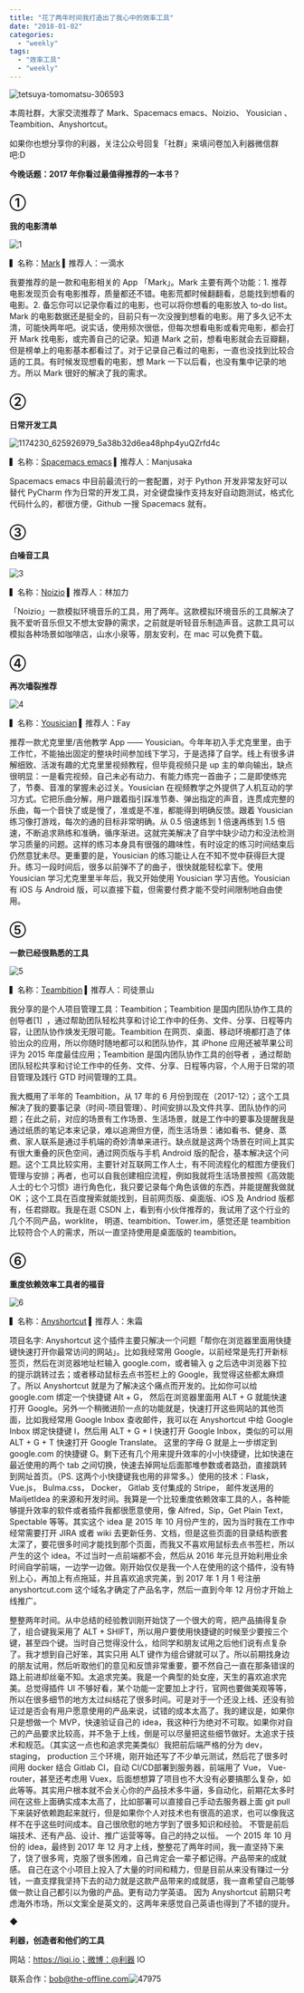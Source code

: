```yaml
---
title: "花了两年时间我打造出了我心中的效率工具"
date: "2018-01-02"
categories: 
  - "weekly"
tags: 
  - "效率工具"
  - "weekly"
---
```


![tetsuya-tomomatsu-306593](/images/11592.jpg)

本周社群，大家交流推荐了 Mark、Spacemacs emacs、Noizio、 Yousician 、Teambition、Anyshortcut。

如果你也想分享你的利器，关注公众号回复「社群」来填问卷加入利器微信群吧:D

**今晚话题：2017 年你看过最值得推荐的一本书？**

## ①

**我的电影清单**

![1](/images/90048.png)

▍名称：[Mark](https://itunes.apple.com/cn/.../mark-我的电影清单/id1070986365?...) ▍推荐人：一滴水

我要推荐的是一款和电影相关的 App 「Mark」。Mark 主要有两个功能：1. 推荐电影发现页会有电影推荐，质量都还不错。电影荒都时候翻翻看，总能找到想看的电影。2. 备忘你可以记录你看过的电影，也可以将你想看的电影放入 to-do list。Mark 的电影数据还是挺全的，目前只有一次没搜到想看的电影。用了多久记不太清，可能快两年吧。说实话，使用频次很低，但每次想看电影或看完电影，都会打开 Mark 找电影，或完善自己的记录。知道 Mark 之前，想看电影就会去豆瓣翻，但是榜单上的电影基本都看过了。对于记录自己看过的电影，一直也没找到比较合适的工具。有时候发现想看的电影，想 Mark 一下以后看，也没有集中记录的地方。所以 Mark 很好的解决了我的需求。

## ②

**日常开发工具**

![1174230_625926979_5a38b32d6ea48php4yuQZrfd4c](/images/80527.png)

▍名称：[Spacemacs emacs](https://github.com/syl20bnr/spacemacs/blob/master/doc/DOCUMENTATION.org) ▍推荐人：Manjusaka

Spacemacs emacs 中目前最流行的一套配置，对于 Python 开发非常友好可以替代 PyCharm 作为日常的开发工具，对全键盘操作支持友好自动跑测试，格式化代码什么的，都很方便，Github 一搜 Spacemacs 就有。

## ③

**白噪音工具**

![3](/images/64077.png)

▍名称：[Noizio](https://itunes.apple.com/us/app/noizio/id960716999?mt=8) ▍推荐人：林加力

「Noizio」一款模拟环境音乐的工具，用了两年。这款模拟环境音乐的工具解决了我不爱听音乐但又不想太安静的需求，之前就是听轻音乐制造声音。这款工具可以模拟各种场景如咖啡店，山水小泉等，朋友安利，在 mac 可以免费下载。

## ④

**再次墙裂推荐**

![4](/images/88509.jpg)

▍名称：[Yousician](https://yousician.com/) ▍推荐人：Fay

推荐一款尤克里里/吉他教学 App —— Yousician。今年年初入手尤克里里，由于工作忙，不能抽出固定的整块时间参加线下学习，于是选择了自学。线上有很多讲解细致、活泼有趣的尤克里里视频教程，但毕竟视频只是 up 主的单向输出，缺点很明显：一是看完视频，自己未必有动力、有能力练完一首曲子；二是即使练完了，节奏、音准的掌握未必过关。Yousician 在视频教学之外提供了人机互动的学习方式。它把乐曲分解，用户跟着指引踩准节奏、弹出指定的声音，连贯成完整的乐曲，每一个音快了或是慢了，准或是不准，都能得到明确反馈。跟着 Yousician 练习像打游戏，每次的通的目标非常明确。从 0.5 倍速练到 1 倍速再练到 1.5 倍速，不断追求熟练和准确，循序渐进。这就完美解决了自学中缺少动力和没法检测学习质量的问题。这样的练习本身具有很强的趣味性，有时设定的练习时间结束后仍然意犹未尽。更重要的是，Yousician 的练习能让人在不知不觉中获得巨大提升。练习一段时间后，很多以前弹不了的曲子，很快就能轻松拿下。使用 Yousician 学习尤克里里半年后，我又开始使用 Yousician 学习吉他。Yousician 有 iOS 与 Android 版，可以直接下载，但需要付费才能不受时间限制地自由使用。

## ⑤

**一款已经很熟悉的工具**

![5](/images/70943.jpg)

▍名称：[Teambition](https://www.teambition.com/) ▍推荐人：司徒景山

我分享的是个人项目管理工具：Teambition；Teambition 是国内团队协作工具的创导者\[1\]  ，通过帮助团队轻松共享和讨论工作中的任务、文件、分享、日程等内容，让团队协作焕发无限可能。Teambition 在网页、桌面、移动环境都打造了体验出众的应用，所以你随时随地都可以和团队协作，其 iPhone 应用还被苹果公司评为 2015 年度最佳应用；Teambition 是国内团队协作工具的创导者 ，通过帮助团队轻松共享和讨论工作中的任务、文件、分享、日程等内容，个人用于日常的项目管理及践行 GTD 时间管理的工具。

我大概用了半年的 Teambition，从 17 年的 6 月份到现在（2017-12）；这个工具解决了我的要事记录（时间-项目管理）、时间安排以及文件共享、团队协作的问题；在此之前，对应的场景有工作场景、生活场景，就是工作中的要事及提醒我是通过纸质的笔记本来记录，难以追溯但方便，而生活场景：诸如看书、健身、蒸煮、家人联系是通过手机端的奇妙清单来进行。缺点就是这两个场景在时间上其实有很大重叠的灰色空间，通过网页版与手机 Android 版的配合，基本解决这个问题。这个工具比较实用，主要针对互联网工作人士，有不同流程化的框图方便我们管理与安排；再者，也可以自我创建相应流程，例如我就将生活场景按照《高效能人士的七个习惯》进行角色化，我只要记录每个角色该做的东西，并能提醒我做就 OK ；这个工具在百度搜索就能找到，目前网页版、桌面版、iOS 及 Andriod 版都有，任君撷取。我是在逛 CSDN 上，看到有小伙伴推荐的，我试用了这个行业的几个不同产品，worklite， 明道、teambition、Tower.im，感觉还是 teambition 比较符合个人的需求，所以一直坚持使用是桌面版的 teambition。

## ⑥

**重度依赖效率工具者的福音**

![6](/images/47212.png)

▍名称：[Anyshortcut](https://anyshortcut.com/) ▍推荐人：朱霜

项目名字: Anyshortcut 这个插件主要只解决一个问题「帮你在浏览器里面用快捷键快速打开你最常访问的网站」。比如我经常用 Google，以前经常是先打开新标签页，然后在浏览器地址栏输入 google.com，或者输入 g 之后选中浏览器下拉的提示跳转过去；或者移动鼠标去点书签栏上的 Google，我觉得这些都太麻烦了。所以 Anyshortcut 就是为了解决这个痛点而开发的。比如你可以给 google.com 绑定一个快捷键 Alt + G， 然后在浏览器里面用 ALT + G 就能快速打开 Google。另外一个稍微进阶一点的功能就是，快速打开这些网站的其他页面，比如我经常用 Google Inbox 查收邮件，我可以在 Anyshortcut 中给 Google Inbox 绑定快捷键 I，然后用 ALT + G + I 快速打开 Google Inbox，类似的可以用 ALT + G + T 快速打开 Google Translate。 这里的字母 G 就是上一步绑定到 google.com 的快捷键 G。剩下还有几个用来提升效率的小小快捷键，比如快速在最近使用的两个 tab 之间切换，快速去掉网址后面那堆参数或者路劲，直接跳转到网址首页。（PS. 这两个小快捷键我也用的非常多。）使用的技术：Flask，Vue.js， Bulma.css， Docker， Gitlab 支付集成的 Stripe， 邮件发送用的 MailjetIdea 的来源和开发时间。我算是一个比较重度依赖效率工具的人，各种能够提升效率的软件或者插件我都很愿意使用，像 Alfred，Sip，Get Plain Text，Spectable 等等。其实这个 idea 是 2015 年 10 月份产生的，因为当时我在工作中经常需要打开 JIRA 或者 wiki 去更新任务、文档，但是这些页面的目录结构嵌套太深了，要花很多时间才能找到那个页面，而我又不喜欢用鼠标去点书签栏，所以产生的这个 idea。不过当时一点前端都不会，然后从 2016 年元旦开始利用业余时间自学前端，一边学一边做。刚开始仅仅是我一个人在使用的这个插件，没有特别上心，再加上有点拖延，并且喜欢追求完美，到 2017 年 1 月 1 号注册 anyshortcut.com 这个域名才确定了产品名字，然后一直到今年 12 月份才开始上线推广。

整整两年时间。从中总结的经验教训刚开始饶了一个很大的弯，把产品搞得复杂了，组合键我采用了 ALT + SHIFT，所以用户要使用快捷键的时候至少要按三个键，甚至四个键。当时自己觉得没什么，给同学和朋友试用之后他们说有点复杂了。我才想到自己好笨，其实只用 ALT 键作为组合键就可以了。所以前期找身边的朋友试用，然后听取他们的意见和反馈非常重要，要不然自己一直在那条错误的路上前进却丝毫不知。太追求完美。我是一个典型的处女座，天生的喜欢追求完美。总觉得插件 UI 不够好看，某个功能一定要加上才行，官网也要做美观等等，所以在很多细节的地方太过纠结花了很多时间。可是对于一个还没上线、还没有验证过是否会有用户愿意使用的产品来说，试错的成本太高了。我的建议是，如果你只是想做一个 MVP，快速验证自己的 idea，我这种行为绝对不可取。如果你对自己的产品要求比较高，并不急于上线，倒是可以尽量把这些细节做好。太追求于技术和规范。（其实这一点也和追求完美类似）我把前后端严格的分为 dev， staging， production 三个环境，刚开始还写了不少单元测试，然后花了很多时间用 docker 结合 Gitlab CI，自动 CI/CD部署到服务器，前端用了 Vue， Vue-router，甚至还考虑用 Vuex，后面想想算了项目也不大没有必要搞那么复杂，如此等等。其实用户根本就不会关心你的产品技术多牛逼，多自动化，前期花太多时间在这些上面确实成本太高了，比如部署可以直接自己手动去服务器上面 git pull 下来装好依赖跑起来就行，但是如果你个人对技术也有很高的追求，也可以像我这样不在乎这些时间成本。自己很欣慰的地方学到了很多知识和经验。 不管是前后端技术、还有产品、设计、推广运营等等。自己的持之以恒。 一个 2015 年 10 月份的 idea，最终到 2017 年 12 月才上线，整整花了两年时间，我一直坚持下来了，饶了很多弯，克服了很多困难，自己肯定会一辈子都记得。产品带来的成就感。 自己在这个小项目上投入了大量的时间和精力，但是目前从来没有赚过一分钱，一直支撑我坚持下去的动力就是这款产品带来的成就感，我一直希望自己能够做一款让自己都引以为傲的产品。更有动力学英语。 因为 Anyshortcut 前期只考虑海外市场，所以文案全是英文的，这两年来感觉自己英语也得到了不错的提升。

◆

**利器，创造者和他们的工具**

网站：https://liqi.io；微博：@利器 IO

联系合作：bob@the-offline.com![47975](/images/17961.jpg)
